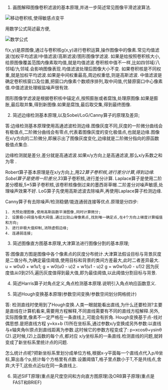 1. 画图解释图像卷积滤波的基本原理,并进一步简述常见图像平滑滤波算法.

![移动卷积核,使得敏感点变平]()

用数学公式简述最方便,
 
 ![数学公式]()

f(x,y)是原图像,通过与卷积核g(x,y)进行卷积运算,操作图像中的像素.常见均值滤波/加权平均滤波/中值滤波/高斯滤波/图形图像学滤波.
如果是给按照卷积核大小,给原图像覆盖范围内像素取均值,就是均值滤波.卷积核中值不一样,比如四邻域/八邻域/九邻域.会影响图像表现.均值滤波处理后图像大小不变.
如果卷积核是不同权重,就是加权平均滤波.如果是中间权重最高,周边权重低,则是高斯滤波.
中值滤波是确定卷积核窗口及位置,把窗口内像素个数顺序排列,取中间值,代替原窗口中心像素值.中值滤波处理椒盐噪声很有效.

图形图像学滤波是根据卷积核中锚定点,按照膨胀或者腐蚀,处理原图像.如果是膨胀,最后取并集,得到新图像.如果是腐蚀,最后取交集,得到最终图像.

2. 简述边缘检测基本原理,以及Sobel/LoG/Canny算子的原理及差异;

答:边缘检测基本原理使用高通滤波检测边缘.图像灰度不同,灰度的一阶微分曲线会有极值点,二阶微分曲线会有零点,代表着图像灰度的变化极值点,也就是边缘.图像在x/y方向的二阶微分,即展示出了图像灰度变化,边缘就是二阶微分指向的原函数极值点集合.

边缘检测就是差分,差分就是高通滤波.如果x/y方向上是高通滤波,那么x/y系数之和为零 .

Robert算子基本原理是在x/y方向上,用2*2算子卷积核,进行差分计算,得到边缘.
Sobel算子是使用一阶差分,3*3算子卷积核,进行差分计算.
Laplace算子是使用二阶差分模板,5*5算子卷积核,该卷积核像倒过来的墨西哥草帽.二阶差分对噪声敏感,处理噪声效果不好.
LoG算子先使用高斯滤波去除噪声,再使用Laplace算子检测边缘.

Canny算子有去除噪声/检测稳健/能连通弱连接等优点.原理是分四步:

    1. 先预处理图像,使用高斯函数平滑图像,同时计算微分;
    2. 设置极小阀值与极大阀值.通过比较山脊像素点,找到唯一确定点,在4个方向上梯度计算幅值和方向;
    3. 进行非极大值抑制,消除虚假边缘;
    4. 连通弱连接;

3. 简述图像直方图基本原理,大津算法进行图像分割的基本原理;

答:图像直方图是图像中各个像素点的灰度分布统计.大津算法假设目标与背景灰度是二值分布,为确定最佳阈值,使用目标和背景的类间方差最大,此时二者差异最大.
u = w0u0 + w1u1;
g = w0(u0 - u)2 + w1(u1 - u)2
g = w0w1(u0 - u1)2
因为灰度值从0到255,遍历灰度值得到最大值,即为最佳阈值,以此阈值分割目标与背景.

4. 简述Harris算子对角点定义,角点检测基本原理.说明引入角点响应函数意义.


5. 简述Hough变换基本原理(参数空间变换/参数空间划分网格统计)

答: 检测直线时使用到了Hough变换.人类一眼就能看出直线,为什么还要检测?主要是直线在计算机看来,需要用方程解释,不同直线需要有不同的直线方程解释.另外,实际图像里,像素不一定严格在一条直线上,可能会有折角.
Hough变换基于点-线对偶思想.是把直线方程 y=kx+b (1)所在坐标系,通过参数x/y变换成另外参数:以直线与x轴夹角θ/原点到直线距离为参数.这时候它的参数方程变成了: p=xcosθ+ysinθ (2).这时候,(2)上函数的每个点,都对应 x/y坐标系的一条直线.检测直线的问题,就转变成了新坐标系里统计点的问题.

怎么统计点呢?把新坐标系里划分成单位方格,根据x-y平面每一个直线点代入p/θ坐标,算出各个p,统计每个方格里有点数.设置阈值T,格子里点数小于T,不是共线点,舍弃;大于T,这些点近似在同一条直线上.

6. 简述SIFT原理(重点是尺度空间和方向直方图原理)及ORB算子原理(重点是FAST和BRIEF)

